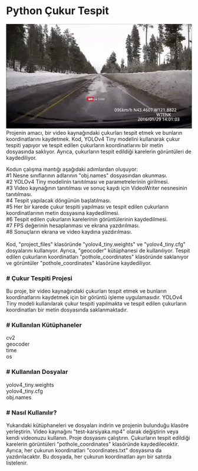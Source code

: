 # Python Çukur Tespit

![alt text](https://github.com/mfatihbahce/Python_cukur_tespit/blob/main/cukur.gif)
Projenin amacı, bir video kaynağındaki çukurları tespit etmek ve bunların koordinatlarını kaydetmek. Kod, YOLOv4 Tiny modelini kullanarak çukur tespiti yapıyor ve tespit edilen çukurların koordinatlarını bir metin dosyasında saklıyor. Ayrıca, çukurların tespit edildiği karelerin görüntüleri de kaydediliyor.

Kodun çalışma mantığı aşağıdaki adımlardan oluşuyor:
<br>
#1 Nesne sınıflarının adlarının "obj.names" dosyasından okunması.<br>
#2 YOLOv4 Tiny modelinin tanıtılması ve parametrelerinin girilmesi.<br>
#3 Video kaynağının tanıtılması ve sonuç kaydı için VideoWriter nesnesinin tanıtılması.<br>
#4 Tespit yapılacak döngünün başlatılması.<br>
#5 Her bir karede çukur tespiti yapılması ve tespit edilen çukurların koordinatlarının metin dosyasına kaydedilmesi.<br>
#6 Tespit edilen çukurların karelerinin görüntülerinin kaydedilmesi.<br>
#7 FPS değerinin hesaplanması ve ekrana yazdırılması.<br>
#8 Sonuçların ekrana ve video kaydına yazdırılması.<br>
<br>
Kod, "project_files" klasöründe "yolov4_tiny.weights" ve "yolov4_tiny.cfg" dosyalarını kullanıyor. Ayrıca, "geocoder" kütüphanesi de kullanılıyor. Tespit edilen çukurların koordinatları "pothole_coordinates" klasöründe saklanıyor ve görüntüler "pothole_coordinates" klasörüne kaydediliyor.


<h3># Çukur Tespiti Projesi</h3>
Bu proje, bir video kaynağındaki çukurları tespit etmek ve bunların koordinatlarını kaydetmek için bir görüntü işleme uygulamasıdır. YOLOv4 Tiny modeli kullanılarak çukur tespiti yapılmakta ve tespit edilen çukurların koordinatları bir metin dosyasında saklanmaktadır.

<h3># Kullanılan Kütüphaneler</h3>
cv2<br>
geocoder<br>
time<br>
os<br>

<h3># Kullanılan Dosyalar</h3>
yolov4_tiny.weights<br>
yolov4_tiny.cfg<br>
obj.names<br>
 
<h3># Nasıl Kullanılır?</h3>
Yukarıdaki kütüphaneleri ve dosyaları indirin ve projenin bulunduğu klasöre yerleştirin.
Video kaynağını "test-karsiyaka.mp4" olarak değiştirin veya kendi videonuzu kullanın.
Proje dosyasını çalıştırın.
Çukurların tespit edildiği karelerin görüntüleri "pothole_coordinates" klasöründe kaydedilecektir. Ayrıca, her çukurun koordinatları "coordinates.txt" dosyasına da yazdırılacaktır. Bu dosyada, her çukurun koordinatları ayrı bir satırda listelenir.
